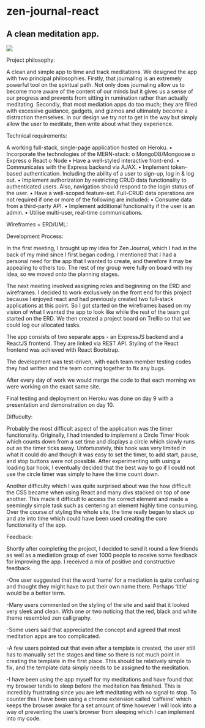 # zen-journal-react
## A clean meditation app.


<img src="project-four-frontend/public/ZenJournalApp.png">

Project philosophy:

A clean and simple app to time and track meditations. We designed the app with two principal philosophies. Firstly, that journaling is an extremely powerful tool on the spiritual path. Not only does journaling allow us to become more aware of the content of our minds but it gives us a sense of our progress and prevents from sitting in rumination rather than actually meditating.
Secondly, that most mediation apps do too much; they are filled with excessive guidance, gadgets, and gizmos and ultimately become a distraction themselves. In our design we try not to get in the way but simply allow the user to meditate, then write about what they experience.

Technical requirements:

A working full-stack, single-page application hosted on Heroku.
•	Incorporate the technologies of the MERN-stack:
o	MongoDB/Mongoose
o	Express
o	React
o	Node
•	Have a well-styled interactive front-end.
•	Communicates with the Express backend via AJAX.
•	Implement token-based authentication. Including the ability of a user to sign-up, log in & log out.
•	Implement authorization by restricting CRUD data functionality to authenticated users. Also, navigation should respond to the login status of the user.
•	Have a well-scoped feature-set. Full-CRUD data operations are not required if one or more of the following are included:
•	Consume data from a third-party API.
•	Implement additional functionality if the user is an admin.
•	Utilise multi-user, real-time communications.

Wireframes + ERD/UML:

Development Process: 

In the first meeting, I brought up my idea for Zen Journal, which I had in the back of my mind since I first began coding. I mentioned that I had a personal need for the app that I wanted to create, and therefore it may be appealing to others too. The rest of my group were fully on board with my idea, so we moved onto the planning stages. 

The next meeting involved assigning roles and beginning on the ERD and wireframes. I decided to work exclusively on the front end for this project because I enjoyed react and had previously created two full-stack applications at this point. So I got started on the wireframes based on my vision of what I wanted the app to look like while the rest of the team got started on the ERD. We then created a project board on Trelllo so that we could log our allocated tasks. 

The app consists of two separate apps - an ExpressJS backend and a ReactJS frontend. They are linked via REST API.
Styling of the React frontend was achieved with React Bootstrap.

The development was test-driven, with each team member testing codes they had written and the team coming together to fix any bugs.

After every day of work we would merge the code to that each morning we were working on the exact same site. 


Final testing and deployment on Heroku was done on day 9 with a presentation and demonstration on day 10.

 


Diffuculty:

Probably the most difficult aspect of the application was the timer functionality. Originally, I had intended to implement a Circle Timer Hook which counts down from a set time and displays a circle which slowly runs out as the timer ticks away. Unfortunately, this hook was very limited in what it could do and though it was easy to set the timer, to add start, pause, and stop buttons were not possible. After experimenting with using a loading bar hook, I eventually decided that the best way to go if I could not use the circle timer was simply to have the time count down. 

Another difficulty which I was quite surprised about was the how difficult the CSS became when using React and many divs stacked on top of one another. This made it difficult to access the correct element and made a seemingly simple task such as centering an element highly time consuming. Over the course of styling the whole site, the time really began to stack up and ate into time which could have been used creating the core functionality of the app.


Feedback: 

Shortly after completing the project, I decided to send it round a few friends as well as a mediation group of over 1000 people to receive some feedback for improving the app. I received a mix of positive and constructive feedback. 


-One user suggested that the word ‘name’ for a mediation is quite confusing and thought they might have to put their own name there. Perhaps ‘title’ would be a better term.

-Many users commented on the styling of the site and said that it looked very sleek and clean. With one or two noticing that the red, black and white theme resembled zen calligraphy. 

-Some users said that appreciated the concept and agreed that most meditation apps are too complicated.


-A few users pointed out that even after a template is created, the user still has to manually set the stages and time so there is not much point in creating the template in the first place. This should be relatively simple to fix, and the template data simply needs to be assigned to the meditation. 

-I have been using the app myself for my meditations and have found that my browser tends to sleep before the meditation has finished. This is incredibly frustrating since you are left meditating with no signal to stop. To counter this I have been using a chrome extension called ‘caffeine’ which keeps the browser awake for a set amount of time however I will look into a way of preventing the user’s browser from sleeping which I can implement into my code. 


